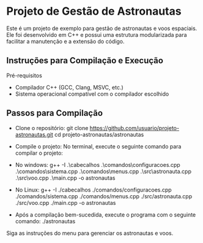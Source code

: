# Projeto de Gestão de Astronautas
Este é um projeto de exemplo para gestão de astronautas e voos espaciais. Ele foi desenvolvido em C++ e possui uma estrutura modularizada para facilitar a manutenção e a extensão do código.

## Instruções para Compilação e Execução
Pré-requisitos
 - Compilador C++ (GCC, Clang, MSVC, etc.)
 - Sistema operacional compatível com o compilador escolhido

## Passos para Compilação
- Clone o repositório:
git clone https://github.com/usuario/projeto-astronautas.git
cd projeto-astronautas/astronautas

- Compile o projeto:
No terminal, execute o seguinte comando para compilar o projeto:
- No windows:
g++ -I .\cabecalhos .\comandos\configuracoes.cpp .\comandos\sistema.cpp .\comandos\menus.cpp .\src\astronauta.cpp .\src\voo.cpp .\main.cpp -o astronautas

- No Linux:
g++ -I ./cabecalhos ./comandos/configuracoes.cpp ./comandos/sistema.cpp ./comandos/menus.cpp ./src/astronauta.cpp ./src/voo.cpp ./main.cpp -o astronautas

- Após a compilação bem-sucedida, execute o programa com o seguinte comando:
./astronautas

Siga as instruções do menu para gerenciar os astronautas e voos.
